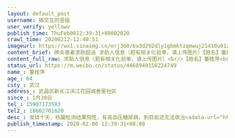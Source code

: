 ```yaml
---
layout: default_post
username: 搞交互的昱姐
user_verify: yellowv
publish_time: ThuFeb0612:39:31+08002020
crawl_time: 20200212-12:40:51
imageurl: https://wx1.sinaimg.cn/orj360/6a3d292dly1gbmktzqmwuj21410u012j.jpg
content_brief: 肺炎患者求助超话 求助人信息（若有相关化验单，请上传图片）【姓名】董桂萍【年龄】64【所在城市】武汉【所在小区、社区】武昌区新长江滨江花园  诚善里社区【患病时间】1月30日【联系方式】15907173583【其他紧急联系人】18602701620【病情描述】 发烧十天，核酸检测结果阳性，有高血压 ...全文
content_full_raw: 求助人信息（若有相关化验单，请上传图片）<br/>【姓名】董桂萍<br/>【年龄】64<br/>【所在城市】武汉<br/>【所在小区、社区】武昌区新长江滨江花园诚善里社区<br/>【患病时间】1月30日<br/>【联系方式】15907173583<br/>【其他紧急联系人】18602701620<br/>【病情描述】发烧十天，核酸检测结果阳性，有高血压糖尿病，到目前还无法收治<adata-url="http://t.cn/R2WxQOQ"href="http://weibo.com/p/1001018008642010000000000"data-hide=""><spanclass='url-icon'><imgstyle='width:1rem;height:1rem'src='https://h5.sinaimg.cn/upload/2015/09/25/3/timeline_card_small_location_default.png'></span><spanclass="surl-text">武汉</span></a>
status_url: https://m.weibo.cn/status/4468949158224749
name_: 董桂萍
age_: 64
city_: 武汉
address_: 武昌区新长江滨江花园诚善里社区
since_: 1月30日
tel_: 15907173583
tel2_: 18602701620
desc_: 发烧十天，核酸检测结果阳性，有高血压糖尿病，到目前还无法收治<adata-url="http//t.cn/R2WxQOQ"href="http//weibo.com/p/1001018008642010000000000"data-hide=""><spanclass='url-icon'><imgstyle='width1rem;height1rem'src='https//h5.sinaimg.cn/upload/2015/09/25/3/timeline_card_small_location_default.png'></span><spanclass="surl-text">武汉</span></a>
publish_timestamp: 2020-02-06 12:39:31+08:00
---
```

